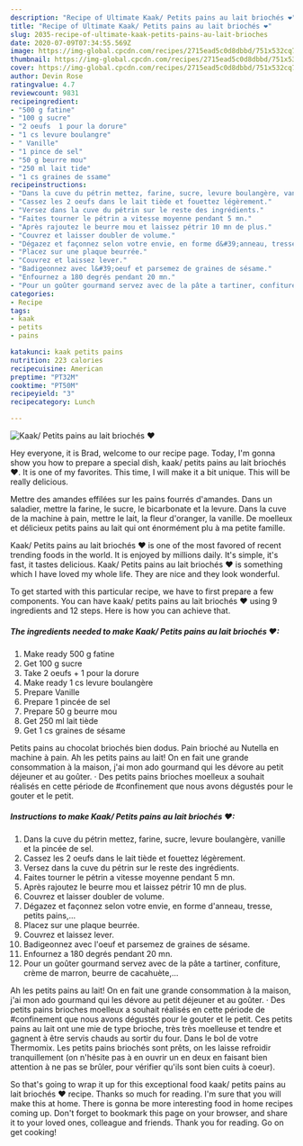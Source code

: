 ```yaml
---
description: "Recipe of Ultimate Kaak/ Petits pains au lait briochés ❤"
title: "Recipe of Ultimate Kaak/ Petits pains au lait briochés ❤"
slug: 2035-recipe-of-ultimate-kaak-petits-pains-au-lait-brioches
date: 2020-07-09T07:34:55.569Z
image: https://img-global.cpcdn.com/recipes/2715ead5c0d8dbbd/751x532cq70/kaak-petits-pains-au-lait-brioches-❤-photo-principale-de-la-recette.jpg
thumbnail: https://img-global.cpcdn.com/recipes/2715ead5c0d8dbbd/751x532cq70/kaak-petits-pains-au-lait-brioches-❤-photo-principale-de-la-recette.jpg
cover: https://img-global.cpcdn.com/recipes/2715ead5c0d8dbbd/751x532cq70/kaak-petits-pains-au-lait-brioches-❤-photo-principale-de-la-recette.jpg
author: Devin Rose
ratingvalue: 4.7
reviewcount: 9831
recipeingredient:
- "500 g fatine"
- "100 g sucre"
- "2 oeufs  1 pour la dorure"
- "1 cs levure boulangre"
- " Vanille"
- "1 pince de sel"
- "50 g beurre mou"
- "250 ml lait tide"
- "1 cs graines de ssame"
recipeinstructions:
- "Dans la cuve du pétrin mettez, farine, sucre, levure boulangère, vanille et la pincée de sel."
- "Cassez les 2 oeufs dans le lait tiède et fouettez légèrement."
- "Versez dans la cuve du pétrin sur le reste des ingrédients."
- "Faites tourner le pétrin a vitesse moyenne pendant 5 mn."
- "Après rajoutez le beurre mou et laissez pétrir 10 mn de plus."
- "Couvrez et laisser doubler de volume."
- "Dégazez et façonnez selon votre envie, en forme d&#39;anneau, tresse, petits pains,..."
- "Placez sur une plaque beurrée."
- "Couvrez et laissez lever."
- "Badigeonnez avec l&#39;oeuf et parsemez de graines de sésame."
- "Enfournez a 180 degrés pendant 20 mn."
- "Pour un goûter gourmand servez avec de la pâte a tartiner, confiture, crème de marron, beurre de cacahuète,..."
categories:
- Recipe
tags:
- kaak
- petits
- pains

katakunci: kaak petits pains 
nutrition: 223 calories
recipecuisine: American
preptime: "PT32M"
cooktime: "PT50M"
recipeyield: "3"
recipecategory: Lunch

---
```



![Kaak/ Petits pains au lait briochés ❤](https://img-global.cpcdn.com/recipes/2715ead5c0d8dbbd/751x532cq70/kaak-petits-pains-au-lait-brioches-❤-photo-principale-de-la-recette.jpg)

Hey everyone, it is Brad, welcome to our recipe page. Today, I'm gonna show you how to prepare a special dish, kaak/ petits pains au lait briochés ❤. It is one of my favorites. This time, I will make it a bit unique. This will be really delicious.

Mettre des amandes effilées sur les pains fourrés d&#39;amandes. Dans un saladier, mettre la farine, le sucre, le bicarbonate et la levure. Dans la cuve de la machine à pain, mettre le lait, la fleur d&#39;oranger, la vanille. De moelleux et délicieux petits pains au lait qui ont énormément plu à ma petite famille.

Kaak/ Petits pains au lait briochés ❤ is one of the most favored of recent trending foods in the world. It is enjoyed by millions daily. It's simple, it's fast, it tastes delicious. Kaak/ Petits pains au lait briochés ❤ is something which I have loved my whole life. They are nice and they look wonderful.


To get started with this particular recipe, we have to first prepare a few components. You can have kaak/ petits pains au lait briochés ❤ using 9 ingredients and 12 steps. Here is how you can achieve that.

<!--inarticleads1-->

##### The ingredients needed to make Kaak/ Petits pains au lait briochés ❤:

1. Make ready 500 g fatine
1. Get 100 g sucre
1. Take 2 oeufs + 1 pour la dorure
1. Make ready 1 cs levure boulangère
1. Prepare  Vanille
1. Prepare 1 pincée de sel
1. Prepare 50 g beurre mou
1. Get 250 ml lait tiède
1. Get 1 cs graines de sésame


Petits pains au chocolat briochés bien dodus. Pain brioché au Nutella en machine à pain. Ah les petits pains au lait! On en fait une grande consommation à la maison, j&#39;ai mon ado gourmand qui les dévore au petit déjeuner et au goûter. · Des petits pains brioches moelleux a souhait réalisés en cette période de #confinement que nous avons dégustés pour le gouter et le petit. 

<!--inarticleads2-->

##### Instructions to make Kaak/ Petits pains au lait briochés ❤:

1. Dans la cuve du pétrin mettez, farine, sucre, levure boulangère, vanille et la pincée de sel.
1. Cassez les 2 oeufs dans le lait tiède et fouettez légèrement.
1. Versez dans la cuve du pétrin sur le reste des ingrédients.
1. Faites tourner le pétrin a vitesse moyenne pendant 5 mn.
1. Après rajoutez le beurre mou et laissez pétrir 10 mn de plus.
1. Couvrez et laisser doubler de volume.
1. Dégazez et façonnez selon votre envie, en forme d&#39;anneau, tresse, petits pains,...
1. Placez sur une plaque beurrée.
1. Couvrez et laissez lever.
1. Badigeonnez avec l&#39;oeuf et parsemez de graines de sésame.
1. Enfournez a 180 degrés pendant 20 mn.
1. Pour un goûter gourmand servez avec de la pâte a tartiner, confiture, crème de marron, beurre de cacahuète,...


Ah les petits pains au lait! On en fait une grande consommation à la maison, j&#39;ai mon ado gourmand qui les dévore au petit déjeuner et au goûter. · Des petits pains brioches moelleux a souhait réalisés en cette période de #confinement que nous avons dégustés pour le gouter et le petit. Ces petits pains au lait ont une mie de type brioche, très très moelleuse et tendre et gagnent à être servis chauds au sortir du four. Dans le bol de votre Thermomix. Les petits pains briochés sont prêts, on les laisse refroidir tranquillement (on n&#39;hésite pas à en ouvrir un en deux en faisant bien attention à ne pas se brûler, pour vérifier qu&#39;ils sont bien cuits à coeur). 

So that's going to wrap it up for this exceptional food kaak/ petits pains au lait briochés ❤ recipe. Thanks so much for reading. I'm sure that you will make this at home. There is gonna be more interesting food in home recipes coming up. Don't forget to bookmark this page on your browser, and share it to your loved ones, colleague and friends. Thank you for reading. Go on get cooking!

